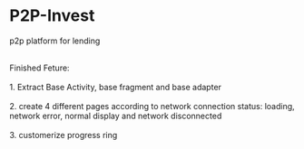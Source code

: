 # P2P-Invest
p2p platform for lending

<br>
Finished Feture:
</br>
<br>
1. Extract Base Activity, base fragment and base adapter
</br>
<br>
2. create 4 different pages according to network connection status: loading, network error, normal display and network disconnected
</br>
<br>
3. customerize progress ring
</br>
<br>

</br>
<br>

</br>
